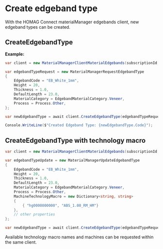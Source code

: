 # Create edgeband type

With the HOMAG Connect materialManager edgebands client, new edgeband types can be created.

## CreateEdgebandType

**Example:**

```csharp
var client = new MaterialManagerClientMaterialEdgebands(subscriptionId, authorizationKey);

var edgebandTypeRequest = new MaterialManagerRequestEdgebandType
{
    EdgebandCode = "EB_White_1mm",
    Height = 20,
    Thickness = 1.0,
    DefaultLength = 23.0,
    MaterialCategory = EdgebandMaterialCategory.Veneer,
    Process = Process.Other,
};

var newEdgebandType = await client.CreateEdgebandType(edgebandTypeRequest);

Console.WriteLine($"Created Edgeband Type: {newEdgebandType.Code}");
```

## CreateEdgebandType with technology macro

```csharp
var client = new MaterialManagerClientMaterialEdgebands(subscriptionId, authorizationKey);

var edgebandTypeUpdate = new MaterialManagerUpdateEdgebandType
{
    EdgebandCode = "EB_White_1mm",
    Height = 20,
    Thickness = 1.0,
    DefaultLength = 23.0,
    MaterialCategory = EdgebandMaterialCategory.Veneer,
    Process = Process.Other,    
    MachineTechnologyMacro = new Dictionary<string, string>
    {
        { "hg0000000000", "ABS_1.00_RM_HM"}
    },
    // other properties
};

var newEdgebandType = await client.CreateEdgebandType(edgebandTypeRequest);
```

Available technology macro names and machines can be requested within the same client.
